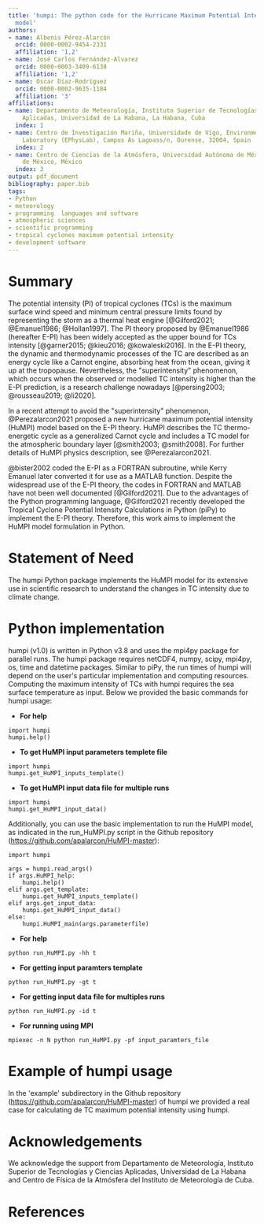 ```yaml
---
title: 'humpi: The python code for the Hurricane Maximum Potential Intensity (HuMPI)
  model'
authors:
- name: Albenis Pérez-Alarcón
  orcid: 0000-0002-9454-2331
  affiliation: '1,2'
- name: José Carlos Fernández-Alvarez
  orcid: 0000-0003-3409-6138
  affiliation: '1,2'
- name: Oscar Díaz-Rodríguez
  orcid: 0000-0002-9635-1184
  affiliation: '3'
affiliations:
- name: Departamento de Meteorología, Instituto Superior de Tecnologías y Ciencias
    Aplicadas, Universidad de La Habana, La Habana, Cuba
  index: 1
- name: Centro de Investigación Mariña, Universidade de Vigo, Environmental Physics
    Laboratory (EPhysLab), Campus As Lagoass/n, Ourense, 32004, Spain
  index: 2
- name: Centro de Ciencias de la Atmósfera, Universidad Autónoma de México, Ciudad
    de México, México
  index: 3
output: pdf_document
bibliography: paper.bib
tags:
- Python
- meteorology
- programming  languages and software
- atmospheric sciences
- scientific programming
- tropical cyclones maximum potential intensity
- development software
---
```

# Summary
The potential intensity (PI) of tropical cyclones (TCs) is the maximum surface wind speed and minimum central pressure limits found by representing the storm as a thermal heat engine [@Gilford2021; @Emanuel1986; @Hollan1997]. The PI theory proposed by @Emanuel1986 (hereafter E-PI) has been widely accepted as the upper bound for TCs intensity [@garner2015; @kieu2016; @kowaleski2016]. In the E-PI theory, the dynamic and thermodynamic processes of the TC are described as an energy cycle like a Carnot engine, absorbing heat from the ocean, giving it up at the tropopause. Nevertheless, the "superintensity" phenomenon, which occurs when the observed or modelled TC intensity is higher than the E-PI prediction, is a research challenge nowadays [@persing2003; @rousseau2019; @li2020].

In a recent attempt to avoid the "superintensity" phenomenon, @Perezalarcon2021 proposed a new hurricane maximum potential intensity (HuMPI) model based on the E-PI theory. HuMPI describes the TC thermo-energetic cycle as a generalized Carnot cycle and includes a TC model for the atmospheric boundary layer [@smith2003; @smith2008]. For further details of HuMPI physics description, see  @Perezalarcon2021.

@bister2002 coded the E-PI as a FORTRAN subroutine, while Kerry Emanuel later converted it for use as a MATLAB function. Despite the widespread use of the E-PI theory, the codes in FORTRAN and MATLAB have not been well documented [@Gilford2021]. Due to the advantages of the Python programming language, @Gilford2021 recently developed the Tropical Cyclone Potential Intensity Calculations in Python (piPy) to implement the E-PI theory. Therefore, this work aims to implement the HuMPI model formulation in Python.

# Statement of Need
The humpi Python package implements the HuMPI model for its extensive use in scientific research to understand the changes in TC intensity due to climate change.

# Python implementation
humpi (v1.0) is written in Python v3.8 and uses the mpi4py package for parallel runs. The humpi package requires netCDF4, numpy, scipy, mpi4py, os, time and datetime packages. Similar to piPy, the run times of humpi will depend on the user's particular implementation and computing resources. Computing the maximum intensity of TCs with humpi requires the sea surface temperature as input.  Below we provided the basic commands for humpi usage:

* <b>For help</b>
```
import humpi
humpi.help()
```
* <b>To get HuMPI input parameters templete file</b>
```
import humpi
humpi.get_HuMPI_inputs_template()
```

* <b>To get HuMPI input data file for multiple runs</b>
```
import humpi
humpi.get_HuMPI_input_data()
```

Additionally, you can use the basic implementation to run the HuMPI model, as indicated in the run_HuMPI.py script in the Github repository (https://github.com/apalarcon/HuMPI-master):
```
import humpi

args = humpi.read_args()
if args.HuMPI_help:
	humpi.help()
elif args.get_template:
	humpi.get_HuMPI_inputs_template()
elif args.get_input_data:
	humpi.get_HuMPI_input_data()
else:
	humpi.HuMPI_main(args.parameterfile) 
```

* <b>For help</b>
```
python run_HuMPI.py -hh t
```
* <b> For getting input paramters template</b>
```
python run_HuMPI.py -gt t
```
* <b> For getting input data file for multiples runs </b>
```
python run_HuMPI.py -id t
```
* <b> For running using MPI </b>
```
mpiexec -n N python run_HuMPI.py -pf input_paramters_file
```

# Example of humpi usage
In the 'example' subdirectory in the Github repository (https://github.com/apalarcon/HuMPI-master) of humpi we provided a real case for calculating de TC maximum potential intensity using humpi.


# Acknowledgements
We acknowledge the support from Departamento de Meteorología, Instituto Superior de Tecnologías y Ciencias Aplicadas, Universidad de La Habana and Centro de Física de la Atmósfera del Instituto de Meteorología de Cuba.

# References
 
